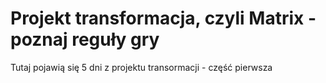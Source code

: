 # Projekt transformacja, czyli Matrix - poznaj reguły gry

Tutaj pojawią się 5 dni z projektu transormacji - część pierwsza
